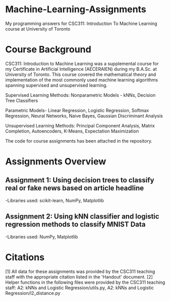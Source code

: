 # Machine-Learning-Assignments
My programming answers for CSC311: Introduction To Machine Learning course at University of Toronto

# Course Background
CSC311: Introduction to Machine Learning was a supplemental course for my Certificate in Artificial Intelligence (AECERAIEN) during my B.A.Sc. at University of Toronto. This course covered the mathematical theory and implementation of the most commonly used machine learning algorithms spanning supervised and unsupervised learning. 

Supervised Learning Methods:
Nonparametric Models - kNNs, Decision Tree Classifiers

Parametric Models- Linear Regression, Logistic Regression, Softmax Regression, Neural Networks, Naive Bayes, Gaussian Discriminant Analysis

Unsupervised Learning Methods:
Principal Component Analysis, Matrix Completion, Autoencoders, K-Means, Expectation Maximization


The code for course assignments has been attached in the repository.

# Assignments Overview

## Assignment 1: Using decision trees to classify real or fake news based on article headline
  -Libraries used: scikit-learn, NumPy, Matplotlib

## Assignment 2: Using kNN classifier and logistic regression methods to classify MNIST Data
  -Libraries used: NumPy, Matplotlib

# Citations
[1] All data for these assignments was provided by the CSC311 teaching staff with the appropriate citation listed in the 'Handout' document.
[2] Helper functions in the following files were provided by the CSC311 teaching staff: 
    A2: kNNs and Logistic Regression/utils.py, A2: kNNs and Logistic Regression/l2_distance.py 
